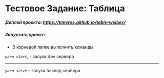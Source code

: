 # Тестовое Задание: Таблица

##### Деплой проекта: https://taneros.github.io/table-welbex/

##### Запустить проект:

- В корневой папке выполнить команды:

_`yarn start`_, - запуск dev сервера

---

_`yarn serve`_ - запуск бэкенд сервера
